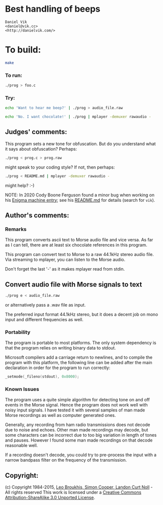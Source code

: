 # Best handling of beeps

    Daniel Vik  
    <daniel@vik.cc>  
    <http://danielvik.com/>  

# To build:

```sh
make
```

### To run:

```sh
./prog > foo.c
```

### Try:

```sh
echo 'Want to hear me beep?' | ./prog > audio_file.raw

echo 'No. I want chocolate!' | ./prog | mplayer -demuxer rawaudio -
```

## Judges' comments:

This program sets a new tone for obfuscation. But do you understand
what it says about obfuscation? Perhaps:

```sh
./prog < prog.c > prog.raw
```

might speak to your coding style? If not, then perhaps:

```sh
./prog < README.md | mplayer -demuxer rawaudio -

```

might help? :-)

NOTE: In 2020 Cody Boone Ferguson found a minor bug when working on his [Enigma
machine entry](../../2020/ferguson2); see his
[README.md](../../2020/ferguson2/README.md) for details (search for `vik`).

## Author's comments:

### Remarks

This program converts ascii text to Morse audio file and vice versa. As far as
I can tell, there are at least six chocolate references in this program.

This program can convert text to Morse to a raw 44.1kHz stereo audio file.
Via streaming to mplayer, you can listen to the Morse audio.

Don't forget the last '-' as it makes mplayer read from stdin.


## Convert audio file with Morse signals to text

```sh
./prog e < audio_file.raw
```

or alternatively pass a .wav file as input.

The preferred input format 44.1kHz stereo, but it does a decent job on mono
input and different frequencies as well.

### Portability

The program is portable to most platforms. The only system dependency is that
the program relies on writing binary data to stdout.

Microsoft compilers add a carriage return to newlines, and to compile the
program with this platform, the following line can be added after the main
declaration in order for the program to run correctly:

```c
_setmode(_fileno(stdout), 0x8000);
```

### Known Issues

The program uses a quite simple algorithm for detecting tone on and off events
in the Morse signal. Hence the program does not work well with noisy input
signals. I have tested it with several samples of man made Morse recordings as
well as computer generated ones.

Generally, any recording from ham radio transmissions does not decode due to
noise and echoes. Other man made recordings may decode, but some characters
can be incorrect due to too big variation in length of tones and pauses.
However I found some man made recordings on that decode reasonable well.

If a recording doesn't decode, you could try to pre-process the input with a
narrow bandpass filter on the frequency of the transmission.

## Copyright:

(c) Copyright 1984-2015, [Leo Broukhis, Simon Cooper, Landon Curt Noll][judges] - All rights reserved
This work is licensed under a [Creative Commons Attribution-ShareAlike 3.0 Unported License][cc].

[judges]: http://www.ioccc.org/judges.html
[cc]: http://creativecommons.org/licenses/by-sa/3.0/
